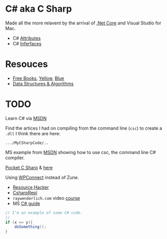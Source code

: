 # C# aka C Sharp

Made all the more relavent by the arrival of [.Net Core](./netcore) and Visual Studio for Mac.

 * C# [Attributes](./csharp.attributes.md)
 * C# [Inferfaces](./csharp.interfaces.md)
 
 
# Resouces

* [Free Books](http://www.readwriteweb.com/hack/2011/05/free-e-books-on-c.php), [Yellow](http://www.csharpcourse.com/), [Blue](http://www.csharpcourse.com/)
* [Data Structures & Algorithms](http://www.brpreiss.com/books/opus6/)

# TODO

Learn C# via [MSDN](http://msdn.microsoft.com/en-us/vstudio/hh341490)

Find the artices I had on compiling from the command line (`csc`) to create a `.dll`
I think there are here:

	.../MyCSharpCode/..

MS example from [MSDN](http://msdn.microsoft.com/en-us/library/ms379563.aspx)
showing how to use csc, the command line C# compiler.

[Pocket C Sharp](http://pocketgcc.sourceforge.net/pcsharp/) & [here](http://infinitepockets.com/)

Using [WPConnect](http://msdn.microsoft.com/en-gb/library/gg180729(v=VS.92).aspx) instead of Zune.

* [Resource Hacker](http://www.codeproject.com/Articles/341383/A-Resource-Hacker-in-Csharp-NET)
* [CsharpRepl](http://www.mono-project.com/CsharpRepl)
* `raywenderlich.com` video [course](https://videos.raywenderlich.com/courses/beginning-c/lessons/1)
* MS [C# guide](https://docs.microsoft.com/en-us/dotnet/articles/csharp/index)


```csharp
// I'm an example of some C# code.
//
if (x == y){
	doSomething();
}
```
